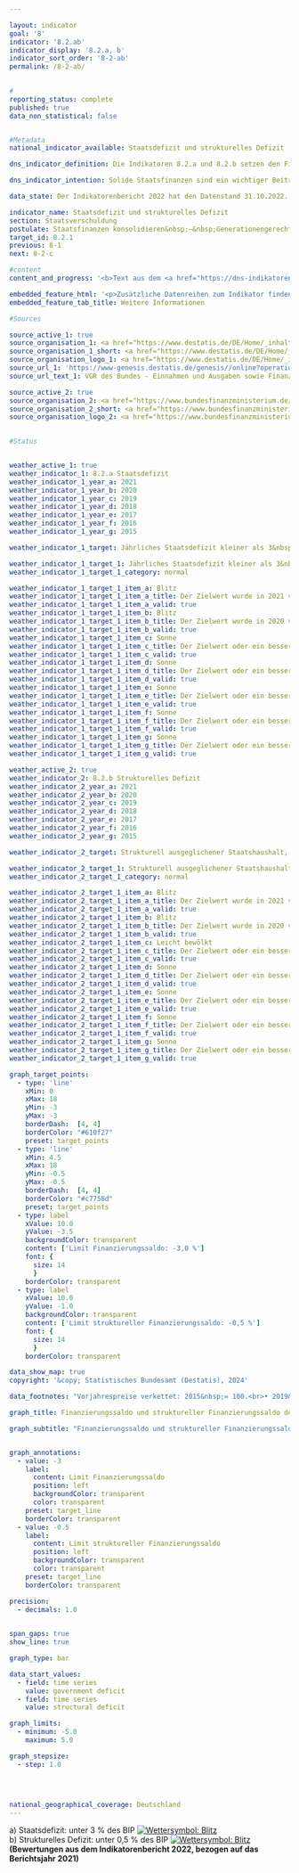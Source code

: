 ```yaml
---

layout: indicator        
goal: '8'        
indicator: '8.2.ab'        
indicator_display: '8.2.a, b'        
indicator_sort_order: '8-2-ab'        
permalink: /8-2-ab/        
        

#
reporting_status: complete        
published: true        
data_non_statistical: false        


#Metadata        
national_indicator_available: Staatsdefizit und strukturelles Defizit        

dns_indicator_definition: Die Indikatoren 8.2.a und 8.2.b setzen den Finanzierungssaldo des Staates und den strukturellen Finanzierungssaldo in Relation zum Bruttoinlandsprodukt (<abbr title="Bruttoinlandsprodukt" tabindex="0">BIP</abbr>) in jeweiligen Preisen. Der Finanzierungssaldo des Staates berechnet sich aus Staatseinnahmen abzüglich Staatsausgaben in der Abgrenzung der Volkswirtschaftlichen Gesamtrechnungen (<abbr title="Volkswirtschaftliche Gesamtrechnungen" tabindex="0">VGR</abbr>). Beim jährlichen strukturellen Saldo handelt es sich um denjenigen Teil des Finanzierungssaldos, der nicht auf konjunkturelle Schwankungen und temporäre Effekte zurückzuführen ist. Ein negativer Finanzierungssaldo wird als Defizit bezeichnet; ein positiver als Überschuss.        

dns_indicator_intention: Solide Staatsfinanzen sind ein wichtiger Beitrag zu einer nachhaltigen Finanzpolitik. Eine Politik, die heutige Staatsausgaben übermäßig durch Neuverschuldung finanzieren würde und die Rückzahlung dieser Schulden allein zukünftigen Generationen überließe, wäre nicht tragfähig.<br>Entsprechend den Konvergenzkriterien für die Europäische Union (sogenannte Maastricht-Kriterien) soll das jährliche Staatsdefizit weniger als 3&nbsp;% des <abbr title="Bruttoinlandsprodukt" tabindex="0">BIP</abbr> betragen. Das strukturelle Defizit soll maximal 0,5&nbsp;% des Bruttoinlandsprodukts (<abbr title="Bruttoinlandsprodukt" tabindex="0">BIP</abbr>) betragen. Dies entspricht den Vorgaben des europäischen Stabilitäts- und Wachstumspaktes. Der Grundsatz des strukturell ausgeglichenen Haushalts ist seit 2009&nbsp;auch im Grundgesetz verankert (Artikel 109, sogenannte Schuldenbremse).        

data_state: Der Indikatorenbericht 2022 hat den Datenstand 31.10.2022. Die Daten auf dieser Plattform werden regelmäßig aktualisiert, sodass online aktuellere Daten verfügbar sein können als im <a href="https://dns-indikatoren.de/publications_reports/">Indikatorenbericht 2022</a> veröffentlicht.        

indicator_name: Staatsdefizit und strukturelles Defizit        
section: Staatsverschuldung        
postulate: Staatsfinanzen konsolidieren&nbsp;–&nbsp;Generationengerechtigkeit schaffen        
target_id: 8.2.1        
previous: 8-1        
next: 8-2-c        

#content         
content_and_progress: '<b>Text aus dem <a href="https://dns-indikatoren.de/publications_reports/">Indikatorenbericht 2022&nbsp;</a></b><br><br>Die Berechnung von Bruttoinlandsprodukt (<abbr title="Bruttoinlandsprodukt" tabindex="0">BIP</abbr>) und Finanzierungssaldo des Staates ist durch das Europäische System Volkswirtschaftlicher Gesamtrechnungen (<abbr title="Europäische System Volkswirtschaftlicher Gesamtrechnungen" tabindex="0">ESVG</abbr>) vorgegeben und wird vom Statistischen Bundesamt durchgeführt. Der strukturelle Finanzierungssaldo wird hingegen vom Bundesministerium der Finanzen (<abbr title="Bundesministerium der Finanzen" tabindex="0">BMF</abbr>) ermittelt. Bei der Berechnung des Finanzierungssaldos werden die Finanzen der Gebietskörperschaften, also von Bund, Ländern und Gemeinden, sowie die Finanzen der Sozialversicherung berücksichtigt.<br><br>Nach der Finanzmarkt- und Wirtschaftskrise 2008/2009&nbsp;erzielte der Staat erstmals im Jahr 2012&nbsp;mit 0,3&nbsp;Milliarden Euro wieder einen Überschuss. Bis 2018&nbsp;stieg der Finanzierungssaldo schließlich auf 65,6&nbsp;Milliarden Euro <abbr title="beziehungsweise" tabindex="0">bzw.</abbr> 1,9&nbsp;% des <abbr title="Bruttoinlandsprodukt" tabindex="0">BIP</abbr> an. Im Jahr 2019&nbsp;betrug der Finanzierungsüberschuss noch 53,2&nbsp;Milliarden Euro <abbr title="beziehungsweise" tabindex="0">bzw.</abbr> 1,5&nbsp;% des <abbr title="Bruttoinlandsprodukt" tabindex="0">BIP</abbr> (vorläufige Daten). Aufgrund der Corona-Pandemie kam es 2020&nbsp;und 2021&nbsp;erneut zu einem Finanzierungsdefizit. Dabei betrug das Defizit 2020&nbsp;147,6&nbsp;Miliarden Euro. Seit 1991&nbsp;entstand nur 1995&nbsp;ein noch höheres Defizit (178,7&nbsp;Milliarden Euro). Im europäischen Vergleich lag Deutschland 2021&nbsp;mit einem Finanzierungsdefizit von 3,7&nbsp;% des <abbr title="Bruttoinlandsprodukt" tabindex="0">BIP</abbr> noch unter dem <abbr title="Europäische Union" tabindex="0">EU</abbr>-Durchschnitt von 4,6&nbsp;%. Zwölf Länder wiesen eine geringere Defizitquote als Deutschland auf; 14&nbsp;eine höhere. Dänemark (+&nbsp;3,6&nbsp;%) und Luxemburg (+&nbsp;0,8&nbsp;%) erwirtschafteten sogar einen Überschuss.<br><br>Auch in 2021&nbsp;wurde nach vorläufigen Daten ein Defizit von 134,3&nbsp;Milliarden Euro erzielt. Das Defizit des Bundes betrug dabei 145,9&nbsp;Milliarden Euro; während die Länder, Gemeinden und die Sozialversicherung einen Überschuss erzielten. Dieser betrug bei den Ländern 2,8&nbsp;Milliarden Euro, 4,3&nbsp;Milliarden Euro bei den Sozialversicherungen und 4,6&nbsp;Milliarden Euro bei den Gemeinden. Insgesamt wies der gesamtstaatliche Haushalt 2021&nbsp;ein strukturelles Defizit von 2,5&nbsp;% (vorläufige Daten) des <abbr title="Bruttoinlandsprodukt" tabindex="0">BIP</abbr> aus. Damit wurden die Ziele für das Staatsdefizit als auch für das strukturelle Defizit in 2021&nbsp;–&nbsp;wie auch im Vorjahr&nbsp;–&nbsp;nicht eingehalten: Im Jahr 2020&nbsp;lag das Defizit des Bundes bei 87,4&nbsp;Milliarden Euro, das der Länder bei 30,9&nbsp;Milliarden Euro und das der Sozialversicherung bei 34,8&nbsp;Milliarden Euro. Nur die Gemeinden wiesen 2020&nbsp;einen Überschuss von 5,5&nbsp;Milliarden Euro auf.<br><br>Nachdem die Staatseinnahmen 2020&nbsp;kurzzeitig sanken, stiegen diese 2021&nbsp;und lagen schließlich 5,9&nbsp;% höher als noch im Jahr 2019. Die Staatsausgaben stiegen im gleichen Zeitraum jedoch um 18,1&nbsp;%. Die größte Position auf der Ausgabenseite des Staates umfassten 2021&nbsp;die monetären Sozialleistungen mit 33,1&nbsp;% der Ausgaben (610,9&nbsp;Milliarden Euro). 17,9&nbsp;% entfielen auf soziale Sachleistungen (330,0&nbsp;Milliarden Euro). 70,4&nbsp;% der monetären Sozialleistungen waren der Sozialversicherung zuzuordnen und dort überwiegend der Deutschen Rentenversicherung (340,0&nbsp;Milliarden Euro); während die Ausgaben für soziale Sachleistungen vorwiegend in der Gesetzlichen Krankenversicherung anfielen (249,9&nbsp;Milliarden Euro).'        

embedded_feature_html: '<p>Zusätzliche Datenreihen zum Indikator finden Sie <a href="https://dnsTestEnvironment.github.io/dns-indicators/public/AddInfos/de/8_2_ab.pdf" target="_blank" >hier</a>.</p><br><small>Hinweis: PDF-Dokumente können Sie sich (je nach Browsereinstellung) direkt in Ihrem Browser anzeigen lassen oder Sie laden das PDF-Dokument herunter und öffnen es mit einem PDF-Reader Ihrer Wahl. Eine Anleitung wie Sie für ausgewählte Browser die entsprechende Einstellung ändern können, finden Sie <a href="https://dns-indikatoren.de/guidance/">hier</a>.</small>'
embedded_feature_tab_title: Weitere Informationen        

#Sources        

source_active_1: true
source_organisation_1: <a href="https://www.destatis.de/DE/Home/_inhalt.html" target="_blank">Statistisches Bundesamt</a>
source_organisation_1_short: <a href="https://www.destatis.de/DE/Home/_inhalt.html" target="_blank">Statistisches Bundesamt</a>
source_organisation_logo_1: <a href="https://www.destatis.de/DE/Home/_inhalt.html" target="_blank"><img src="https://dnsTestEnvironment.github.io/dns-indicators/public/OrgImgDe/destatis.png" alt="Statistisches Bundesamt" title=" Klicken Sie hier um zur Homepage der Organisation Statistisches Bundesamt zu gelangen." style="height:60px; width:148px; border:transparent"/></a>
source_url_1: 'https://www-genesis.destatis.de/genesis//online?operation=table&code=81000-0031&bypass=true&levelindex=1&levelid=1660802268437&language=de'
source_url_text_1: VGR des Bundes - Einnahmen und Ausgaben sowie Finanzierungssaldo des Staates&nbsp;–&nbsp;GENESIS online 81000-0031

source_active_2: true
source_organisation_2: <a href="https://www.bundesfinanzministerium.de/Web/DE/Home/home.html" target="_blank" onclick="return confirm_alert('des Bundesministeriums der Finanzen', 'De')">Bundesministerium der Finanzen</a>
source_organisation_2_short: <a href="https://www.bundesfinanzministerium.de/Web/DE/Home/home.html" target="_blank" onclick="return confirm_alert('des Bundesministeriums der Finanzen', 'De')">Bundesministerium der Finanzen</a>
source_organisation_logo_2: <a href="https://www.bundesfinanzministerium.de/Web/DE/Home/home.html" target="_blank" onclick="return confirm_alert('des Bundesministeriums der Finanzen', 'De')"><img src="https://dnsTestEnvironment.github.io/dns-indicators/public/OrgImgDe/bmf.png" alt="Bundesministerium der Finanzen" title=" Klicken Sie hier um zur Homepage der Organisation Bundesministerium der Finanzen zu gelangen." style="height:60px; width:148px; border:transparent"/></a>
        

#Status        


weather_active_1: true
weather_indicator_1: 8.2.a Staatsdefizit
weather_indicator_1_year_a: 2021
weather_indicator_1_year_b: 2020
weather_indicator_1_year_c: 2019
weather_indicator_1_year_d: 2018
weather_indicator_1_year_e: 2017
weather_indicator_1_year_f: 2016
weather_indicator_1_year_g: 2015

weather_indicator_1_target: Jährliches Staatsdefizit kleiner als 3&nbsp;% des <abbr title="Bruttoinlandsprodukt" tabindex="0">BIP</abbr>, Beibehaltung bis 2030

weather_indicator_1_target_1: Jährliches Staatsdefizit kleiner als 3&nbsp;% des <abbr title="Bruttoinlandsprodukt" tabindex="0">BIP</abbr>, Beibehaltung bis 2030
weather_indicator_1_target_1_category: normal

weather_indicator_1_target_1_item_a: Blitz
weather_indicator_1_target_1_item_a_title: Der Zielwert wurde in 2021 verfehlt und der Indikator hat sich im Durchschnitt der vorangegangenen Veränderungen nicht in Richtung des Ziels bewegt.
weather_indicator_1_target_1_item_a_valid: true
weather_indicator_1_target_1_item_b: Blitz
weather_indicator_1_target_1_item_b_title: Der Zielwert wurde in 2020 verfehlt und der Indikator hat sich im Durchschnitt der vorangegangenen Veränderungen nicht in Richtung des Ziels bewegt.
weather_indicator_1_target_1_item_b_valid: true
weather_indicator_1_target_1_item_c: Sonne
weather_indicator_1_target_1_item_c_title: Der Zielwert oder ein besserer Wert wurde in 2019 erreicht und die durchschnittliche Veränderung deutete nicht in Richtung einer Verschlechterung.
weather_indicator_1_target_1_item_c_valid: true
weather_indicator_1_target_1_item_d: Sonne
weather_indicator_1_target_1_item_d_title: Der Zielwert oder ein besserer Wert wurde in 2018 erreicht und die durchschnittliche Veränderung deutete nicht in Richtung einer Verschlechterung.
weather_indicator_1_target_1_item_d_valid: true
weather_indicator_1_target_1_item_e: Sonne
weather_indicator_1_target_1_item_e_title: Der Zielwert oder ein besserer Wert wurde in 2017 erreicht und die durchschnittliche Veränderung deutete nicht in Richtung einer Verschlechterung.
weather_indicator_1_target_1_item_e_valid: true
weather_indicator_1_target_1_item_f: Sonne
weather_indicator_1_target_1_item_f_title: Der Zielwert oder ein besserer Wert wurde in 2016 erreicht und die durchschnittliche Veränderung deutete nicht in Richtung einer Verschlechterung.
weather_indicator_1_target_1_item_f_valid: true
weather_indicator_1_target_1_item_g: Sonne
weather_indicator_1_target_1_item_g_title: Der Zielwert oder ein besserer Wert wurde in 2015 erreicht und die durchschnittliche Veränderung deutete nicht in Richtung einer Verschlechterung.
weather_indicator_1_target_1_item_g_valid: true

weather_active_2: true
weather_indicator_2: 8.2.b Strukturelles Defizit
weather_indicator_2_year_a: 2021
weather_indicator_2_year_b: 2020
weather_indicator_2_year_c: 2019
weather_indicator_2_year_d: 2018
weather_indicator_2_year_e: 2017
weather_indicator_2_year_f: 2016
weather_indicator_2_year_g: 2015

weather_indicator_2_target: Strukturell ausgeglichener Staatshaushalt, gesamtstaatliches strukturelles Defizit von max. 0,5&nbsp;% des <abbr title="Bruttoinlandsprodukt" tabindex="0">BIP</abbr>, Beibehaltung bis 2030

weather_indicator_2_target_1: Strukturell ausgeglichener Staatshaushalt, gesamtstaatliches strukturelles Defizit von max. 0,5&nbsp;% des <abbr title="Bruttoinlandsprodukt" tabindex="0">BIP</abbr>, Beibehaltung bis 2030
weather_indicator_2_target_1_category: normal

weather_indicator_2_target_1_item_a: Blitz
weather_indicator_2_target_1_item_a_title: Der Zielwert wurde in 2021 verfehlt und der Indikator hat sich im Durchschnitt der vorangegangenen Veränderungen nicht in Richtung des Ziels bewegt.
weather_indicator_2_target_1_item_a_valid: true
weather_indicator_2_target_1_item_b: Blitz
weather_indicator_2_target_1_item_b_title: Der Zielwert wurde in 2020 verfehlt und der Indikator hat sich im Durchschnitt der vorangegangenen Veränderungen nicht in Richtung des Ziels bewegt.
weather_indicator_2_target_1_item_b_valid: true
weather_indicator_2_target_1_item_c: Leicht bewölkt
weather_indicator_2_target_1_item_c_title: Der Zielwert oder ein besserer Wert wurde in 2019 erreicht, aber die durchschnittliche Veränderung deutete in Richtung einer Verschlechterung.
weather_indicator_2_target_1_item_c_valid: true
weather_indicator_2_target_1_item_d: Sonne
weather_indicator_2_target_1_item_d_title: Der Zielwert oder ein besserer Wert wurde in 2018 erreicht und die durchschnittliche Veränderung deutete nicht in Richtung einer Verschlechterung.
weather_indicator_2_target_1_item_d_valid: true
weather_indicator_2_target_1_item_e: Sonne
weather_indicator_2_target_1_item_e_title: Der Zielwert oder ein besserer Wert wurde in 2017 erreicht und die durchschnittliche Veränderung deutete nicht in Richtung einer Verschlechterung.
weather_indicator_2_target_1_item_e_valid: true
weather_indicator_2_target_1_item_f: Sonne
weather_indicator_2_target_1_item_f_title: Der Zielwert oder ein besserer Wert wurde in 2016 erreicht und die durchschnittliche Veränderung deutete nicht in Richtung einer Verschlechterung.
weather_indicator_2_target_1_item_f_valid: true
weather_indicator_2_target_1_item_g: Sonne
weather_indicator_2_target_1_item_g_title: Der Zielwert oder ein besserer Wert wurde in 2015 erreicht und die durchschnittliche Veränderung deutete nicht in Richtung einer Verschlechterung.
weather_indicator_2_target_1_item_g_valid: true        

graph_target_points:
  - type: 'line'
    xMin: 0
    xMax: 18
    yMin: -3
    yMax: -3
    borderDash:  [4, 4]
    borderColor: "#610f27"
    preset: target_points
  - type: 'line'
    xMin: 4.5
    xMax: 18
    yMin: -0.5
    yMax: -0.5
    borderDash:  [4, 4]
    borderColor: "#c7758d"
    preset: target_points
  - type: label
    xValue: 10.0
    yValue: -3.5
    backgroundColor: transparent
    content: ['Limit Finanzierungssaldo: -3,0 %']
    font: {
      size: 14
      }
    borderColor: transparent
  - type: label
    xValue: 10.0
    yValue: -1.0
    backgroundColor: transparent
    content: ['Limit struktureller Finanzierungssaldo: -0,5 %']
    font: {
      size: 14
      }
    borderColor: transparent        

data_show_map: true        
copyright: '&copy; Statistisches Bundesamt (Destatis), 2024'        

data_footnotes: "Vorjahrespreise verkettet: 2015&nbsp;= 100.<br>• 2019&nbsp;bis 2022&nbsp;vorläufige Daten.<br>• Strukturelles Defizit: Sonderauswertung basierend auf Daten folgender Datenquelle: Bundesministerium der Finanzen.<br>• Der strukturelle Finanzierungssaldo für Bund und Sozialversicherung lässt sich nicht direkt den Bundesländern zuordnen. Daher sind Bundes- und Länderergebnisse nicht direkt vergleichbar."        

graph_title: Finanzierungssaldo und struktureller Finanzierungssaldo des Staates        

graph_subtitle: "Finanzierungssaldo und struktureller Finanzierungssaldo: Anteil am BIP (in jeweiligen Preisen); Bruttoinlandsprodukt (preisbereinigt): Veränderung gegenüber dem Vorjahr"        


graph_annotations:
  - value: -3
    label:
      content: Limit Finanzierungssaldo
      position: left
      backgroundColor: transparent
      color: transparent
    preset: target_line
    borderColor: transparent
  - value: -0.5
    label:
      content: Limit struktureller Finanzierungssaldo
      position: left
      backgroundColor: transparent
      color: transparent
    preset: target_line
    borderColor: transparent        

precision: 
  - decimals: 1.0
            

span_gaps: true        
show_line: true        

graph_type: bar        

data_start_values: 
  - field: time series
    value: government deficit
  - field: time series
    value: structural deficit        

graph_limits: 
  - minimum: -5.0
    maximum: 5.0        

graph_stepsize: 
  - step: 1.0
            

                        

national_geographical_coverage: Deutschland                
---
```



<div>
  <div class="my-header">
    <label class="default">a) Staatsdefizit: unter 3&nbsp;% des BIP
      <a href="https://dnsTestEnvironment.github.io/dns-indicators/status"><img src="https://sdg-indikatoren.de/public/Wettersymbole/Blitz.png" title="Der Zielwert wurde in 2021 verfehlt und der Indikator hat sich im Durchschnitt der vorangegangenen Veränderungen nicht in Richtung des Ziels bewegt." alt="Wettersymbol: Blitz"/>
      </a>
    </label>
  </div>
</div>
<div>
  <div class="my-header">
    <label class="default">b) Strukturelles Defizit: unter 0,5&nbsp;% des BIP
      <a href="https://dnsTestEnvironment.github.io/dns-indicators/status"><img src="https://sdg-indikatoren.de/public/Wettersymbole/Blitz.png" title="Der Zielwert wurde in 2021 verfehlt und der Indikator hat sich im Durchschnitt der vorangegangenen Veränderungen nicht in Richtung des Ziels bewegt." alt="Wettersymbol: Blitz"/>
      </a>
    </label>
  </div>
</div>
<div class="my-header-note">
  <label class="default"><b>(Bewertungen aus dem Indikatorenbericht 2022, bezogen auf das Berichtsjahr 2021)
  </b></label>
</div>